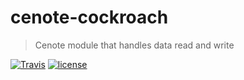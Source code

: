 # cenote-cockroach

> Cenote module that handles data read and write

[![Travis](https://img.shields.io/travis/com/AuthEceSoftEng/cenote-cockroach.svg?style=flat-square&logo=travis&label=)](https://travis-ci.com/AuthEceSoftEng/cenote-cockroach) [![license](https://img.shields.io/github/license/AuthEceSoftEng/cenote-cockroach.svg?style=flat-square)](./LICENSE)
